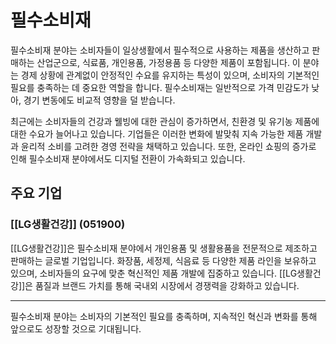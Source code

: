# 필수소비재

필수소비재 분야는 소비자들이 일상생활에서 필수적으로 사용하는 제품을 생산하고 판매하는 산업군으로, 식료품, 개인용품, 가정용품 등 다양한 제품이 포함됩니다. 이 분야는 경제 상황에 관계없이 안정적인 수요를 유지하는 특성이 있으며, 소비자의 기본적인 필요를 충족하는 데 중요한 역할을 합니다. 필수소비재는 일반적으로 가격 민감도가 낮아, 경기 변동에도 비교적 영향을 덜 받습니다.

최근에는 소비자들의 건강과 웰빙에 대한 관심이 증가하면서, 친환경 및 유기농 제품에 대한 수요가 늘어나고 있습니다. 기업들은 이러한 변화에 발맞춰 지속 가능한 제품 개발과 윤리적 소비를 고려한 경영 전략을 채택하고 있습니다. 또한, 온라인 쇼핑의 증가로 인해 필수소비재 분야에서도 디지털 전환이 가속화되고 있습니다.

## 주요 기업

### [[LG생활건강]] (051900)
[[LG생활건강]]은 필수소비재 분야에서 개인용품 및 생활용품을 전문적으로 제조하고 판매하는 글로벌 기업입니다. 화장품, 세정제, 식음료 등 다양한 제품 라인을 보유하고 있으며, 소비자들의 요구에 맞춘 혁신적인 제품 개발에 집중하고 있습니다. [[LG생활건강]]은 품질과 브랜드 가치를 통해 국내외 시장에서 경쟁력을 강화하고 있습니다.

---

필수소비재 분야는 소비자의 기본적인 필요를 충족하며, 지속적인 혁신과 변화를 통해 앞으로도 성장할 것으로 기대됩니다.